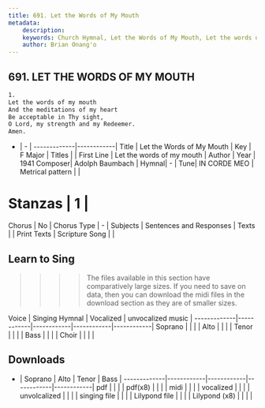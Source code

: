 ```yaml
---
title: 691. Let the Words of My Mouth
metadata:
    description: 
    keywords: Church Hymnal, Let the Words of My Mouth, Let the words of my mouth, 
    author: Brian Onang'o
---
```



## 691. LET THE WORDS OF MY MOUTH

```txt
1.
Let the words of my mouth 
And the meditations of my heart 
Be acceptable in Thy sight, 
O Lord, my strength and my Redeemer. 
Amen.
```

- |   -  |
-------------|------------|
Title | Let the Words of My Mouth |
Key | F Major |
Titles |  |
First Line | Let the words of my mouth |
Author | 
Year | 1941
Composer| Adolph Baumbach |
Hymnal|  - |
Tune| IN CORDE MEO |
Metrical pattern | |
# Stanzas | 1 |
Chorus | No |
Chorus Type | - |
Subjects | Sentences and Responses |
Texts |  |
Print Texts | 
Scripture Song |  |
  
## Learn to Sing

>>>> The files available in this section have comparatively large sizes. If you need to save on data, then you can download the midi files in the download section as they are of smaller sizes.

Voice |  Singing Hymnal | Vocalized | unvocalized music |
-------------|------------|------------|------------|------------|
Soprano | | | |
Alto | | | |
Tenor | | | |
Bass | | | |
Choir | | | |

## Downloads

- |  Soprano | Alto | Tenor | Bass |
-------------|------------|------------|------------|------------|
pdf | | | |
pdf(x8) | | | |
midi | | | |
vocalized | | | |
unvolcalized | | | |
singing file | | | |
Lilypond file | | | |
Lilypond (x8) | | | |
  